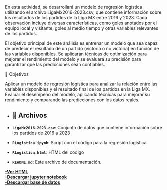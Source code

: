 En esta actividad, se desarrollará un modelo de regresión logística utilizando el archivo LigaMx2016-2023.csv, que contiene información sobre los resultados de los partidos de la Liga MX entre 2016 y 2023. Cada observación incluye diversas características, como goles anotados por el equipo local y visitante, goles al medio tiempo y otras variables relevantes de los partidos.

El objetivo principal de este análisis es entrenar un modelo que sea capaz de predecir el resultado de un partido (victoria o no victoria) en función de las variables disponibles. Se aplicarán técnicas de optimización para mejorar el rendimiento del modelo y se evaluará su precisión para garantizar que las predicciones sean confiables.

🎯 Objetivos

Aplicar un modelo de regresión logística para analizar la relación entre las variables disponibles y el resultado final de los partidos en la Liga MX.
Evaluar el desempeño del modelo, aplicando técnicas para mejorar su rendimiento y comparando las predicciones con los datos reales.


- ## 📂 Archivos

- **`LigaMx2016-2023.csv`**: Conjunto de datos que contiene información sobre los partidos de 2016 a 2023
- **`RLogistica.ipynb`**: Script con el código para la regresión logística
- **`RLogistica.html`**: HTML del codigo 
- **`README.md`**: Este archivo de documentación.

**[-Ver HTML](RLogistica.html)**    
**[-Descargar jupyter notebook](RLogistica.ipynb)**  
**[-Descargar base de datos](LigaMx2016-2023.csv)**  
